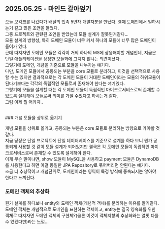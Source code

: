 ## 2025.05.25 - 마인드 갈아엎기
오늘 모각코를 나갔다가 배달의 민족 5년차 개발자분을 만났다. 결제 도메인에서 일하시는거 같고 많은 조언을 들었다.
<br/>
그중 프로젝트와 관련된 조언을 받았는데 모듈 설계가 잘못된거같다...
<br/>
모듈 설계의 방향성, 특히 도메인 모듈이 너무 커서 하나의 모듈에 너무 많은 도메인이 들어가 있다.
<br/>
근데 따지자면 도메인 모듈은 각각이 거의 하나의 MS에 상응해야할 개념인데, 지금은 단일 애플리케이션을 상정한 모듈화에 그치지 않냐는 의견이셨다.
<br/>
그렇기에 도메인, 개념을 기준으로 모듈을 나누자는 얘기다.
<br/>
다만, 도메인 모듈에서 공통되는 부분을 core 모듈로 분리하고, 이것을 선택적으로 사용할 수는 있지만 결과적으로는 각 도메인 모듈이 거대한 도메인이라는 모듈의 하위모듈이 된다기보다는 각각의 독립적인 모듈로써 존재해야 한다는 얘기였다.
<br/>
그렇기에 모듈을 설계할 때는 각 도메인 모듈이 독립적인 마이크로서비스로써 존재할 수 있도록 설계해야 모듈로써 의미를 가질 수있다고 하시는거 같다.
<br/>
그럼 이제 뭘 어카지..

<br/>
### 개념 모듈을 상위로 옮기기

개념 모듈을 상위로 옮기고, 공통되는 부분은 core 모듈로 분리하는 방향으로 가야할 것 같다.
<br/>
지금 당장은 단일 프로젝트에 단일 데이터베이스를 기준으로 설계를 하다 보니 뭔가 공통되게 사용할 것 같이 모듈 설계가 되어있지만 결국은 각 도메인 모듈이 독립적인 마이크로서비스로써 존재할 수 있도록 설계해야 한다.
<br/>
이게 무슨 말이냐면, show 모듈이 MySQL을 사용하고 payment 모듈은 DynamoDB를 사용한다고 하면 이걸 동일한 JPA Repository로 묶어버리면 안된다는 얘기다.
<br/>
조금 더 추상적이고 개념단위로, 도메인이라는 영역이 특정 방식에 종속되지는 않아야 한다고 느껴진다.
<br/>

### 도메인 객체의 추상화
뭔가 설계를 하다보니 entity와 도메인 객체(개념적 객체)를 분리하는 이유를 알거같다.
<br/>
도메인 객체는 개념적으로 도메인을 표현하는 객체이고, entity는 결국 영속화를 위한 객체로 따지자면 도메인 객체의 구현체?(물론 이것이 객체지향의 추상화와는 얼핏 다를 수 있겠다만)라는 느낌...
<br/>
